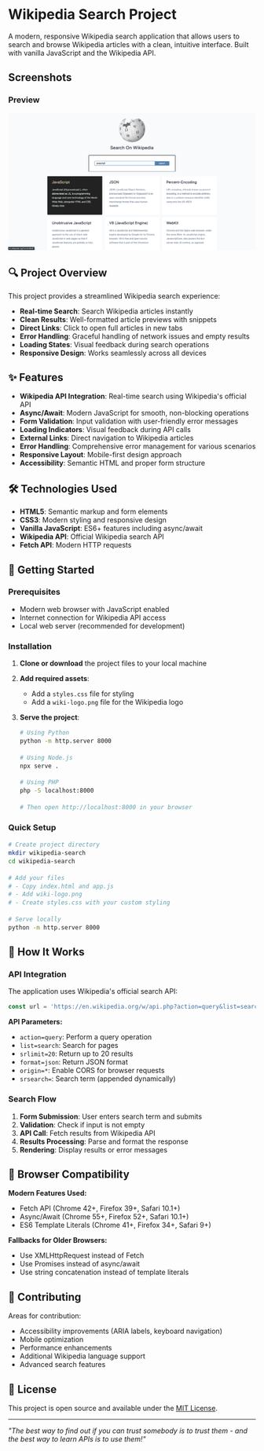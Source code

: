 # Wikipedia Search Project

A modern, responsive Wikipedia search application that allows users to search and browse Wikipedia articles with a clean, intuitive interface. Built with vanilla JavaScript and the Wikipedia API.

## Screenshots

### Preview
![Homepage](screenshots/preview.png)

## 🔍 Project Overview

This project provides a streamlined Wikipedia search experience:
- **Real-time Search**: Search Wikipedia articles instantly
- **Clean Results**: Well-formatted article previews with snippets
- **Direct Links**: Click to open full articles in new tabs
- **Error Handling**: Graceful handling of network issues and empty results
- **Loading States**: Visual feedback during search operations
- **Responsive Design**: Works seamlessly across all devices

## ✨ Features

- **Wikipedia API Integration**: Real-time search using Wikipedia's official API
- **Async/Await**: Modern JavaScript for smooth, non-blocking operations
- **Form Validation**: Input validation with user-friendly error messages
- **Loading Indicators**: Visual feedback during API calls
- **External Links**: Direct navigation to Wikipedia articles
- **Error Handling**: Comprehensive error management for various scenarios
- **Responsive Layout**: Mobile-first design approach
- **Accessibility**: Semantic HTML and proper form structure

## 🛠️ Technologies Used

- **HTML5**: Semantic markup and form elements
- **CSS3**: Modern styling and responsive design
- **Vanilla JavaScript**: ES6+ features including async/await
- **Wikipedia API**: Official Wikipedia search API
- **Fetch API**: Modern HTTP requests

## 🚀 Getting Started

### Prerequisites

- Modern web browser with JavaScript enabled
- Internet connection for Wikipedia API access
- Local web server (recommended for development)

### Installation

1. **Clone or download** the project files to your local machine

2. **Add required assets**:
   - Add a `styles.css` file for styling
   - Add a `wiki-logo.png` file for the Wikipedia logo

3. **Serve the project**:
   ```bash
   # Using Python
   python -m http.server 8000
   
   # Using Node.js
   npx serve .
   
   # Using PHP
   php -S localhost:8000
   
   # Then open http://localhost:8000 in your browser
   ```

### Quick Setup

```bash
# Create project directory
mkdir wikipedia-search
cd wikipedia-search

# Add your files
# - Copy index.html and app.js
# - Add wiki-logo.png
# - Create styles.css with your custom styling

# Serve locally
python -m http.server 8000
```

## 🎯 How It Works

### API Integration

The application uses Wikipedia's official search API:

```javascript
const url = 'https://en.wikipedia.org/w/api.php?action=query&list=search&srlimit=20&format=json&origin=*&srsearch=';
```

**API Parameters:**
- `action=query`: Perform a query operation
- `list=search`: Search for pages
- `srlimit=20`: Return up to 20 results
- `format=json`: Return JSON format
- `origin=*`: Enable CORS for browser requests
- `srsearch=`: Search term (appended dynamically)

### Search Flow

1. **Form Submission**: User enters search term and submits
2. **Validation**: Check if input is not empty
3. **API Call**: Fetch results from Wikipedia API
4. **Results Processing**: Parse and format the response
5. **Rendering**: Display results or error messages


## 📱 Browser Compatibility

**Modern Features Used:**
- Fetch API (Chrome 42+, Firefox 39+, Safari 10.1+)
- Async/Await (Chrome 55+, Firefox 52+, Safari 10.1+)
- ES6 Template Literals (Chrome 41+, Firefox 34+, Safari 9+)

**Fallbacks for Older Browsers:**
- Use XMLHttpRequest instead of Fetch
- Use Promises instead of async/await
- Use string concatenation instead of template literals

## 🤝 Contributing

Areas for contribution:
- Accessibility improvements (ARIA labels, keyboard navigation)
- Mobile optimization
- Performance enhancements
- Additional Wikipedia language support
- Advanced search features

## 📄 License

This project is open source and available under the [MIT License](LICENSE).


---

*"The best way to find out if you can trust somebody is to trust them - and the best way to learn APIs is to use them!"*